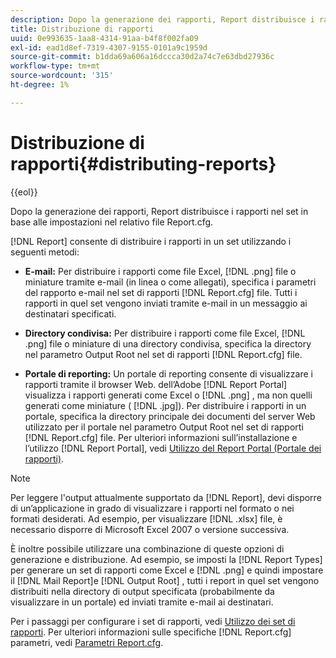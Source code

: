 ```yaml
---
description: Dopo la generazione dei rapporti, Report distribuisce i rapporti nel set in base alle impostazioni nel relativo file Report.cfg.
title: Distribuzione di rapporti
uuid: 0e993635-1aa8-4314-91aa-b4f8f002fa09
exl-id: ead1d8ef-7319-4307-9155-0101a9c1959d
source-git-commit: b1dda69a606a16dccca30d2a74c7e63dbd27936c
workflow-type: tm+mt
source-wordcount: '315'
ht-degree: 1%

---
```


# Distribuzione di rapporti{#distributing-reports}

{{eol}}

Dopo la generazione dei rapporti, Report distribuisce i rapporti nel set in base alle impostazioni nel relativo file Report.cfg.

[!DNL Report] consente di distribuire i rapporti in un set utilizzando i seguenti metodi:

* **E-mail:** Per distribuire i rapporti come file Excel, [!DNL .png] file o miniature tramite e-mail (in linea o come allegati), specifica i parametri del rapporto e-mail nel set di rapporti [!DNL Report.cfg] file. Tutti i rapporti in quel set vengono inviati tramite e-mail in un messaggio ai destinatari specificati.

* **Directory condivisa:** Per distribuire i rapporti come file Excel, [!DNL .png] file o miniature di una directory condivisa, specifica la directory nel parametro Output Root nel set di rapporti [!DNL Report.cfg] file.

* **Portale di reporting:** Un portale di reporting consente di visualizzare i rapporti tramite il browser Web. dell’Adobe [!DNL Report Portal] visualizza i rapporti generati come Excel o [!DNL .png] , ma non quelli generati come miniature ( [!DNL .jpg]). Per distribuire i rapporti in un portale, specifica la directory principale dei documenti del server Web utilizzato per il portale nel parametro Output Root nel set di rapporti [!DNL Report.cfg] file. Per ulteriori informazioni sull’installazione e l’utilizzo [!DNL Report Portal], vedi [Utilizzo del Report Portal (Portale dei rapporti)](../../home/c-rpt-oview/c-rpt-portal/c-rpt-portal.md#concept-f692210cad494c00865dbf325eb5ed35).

>[!NOTE]
>
>Per leggere l&#39;output attualmente supportato da [!DNL Report], devi disporre di un’applicazione in grado di visualizzare i rapporti nel formato o nei formati desiderati. Ad esempio, per visualizzare [!DNL .xlsx] file, è necessario disporre di Microsoft Excel 2007 o versione successiva.

È inoltre possibile utilizzare una combinazione di queste opzioni di generazione e distribuzione. Ad esempio, se imposti la [!DNL Report Types] per generare un set di rapporti come Excel e [!DNL .png] e quindi impostare il [!DNL Mail Report]e [!DNL Output Root] , tutti i report in quel set vengono distribuiti nella directory di output specificata (probabilmente da visualizzare in un portale) ed inviati tramite e-mail ai destinatari.

Per i passaggi per configurare i set di rapporti, vedi [Utilizzo dei set di rapporti](../../home/c-rpt-oview/c-work-rpt-sets/c-work-rpt-sets.md#concept-a5f078668e1245e684cb2a778c8803d5). Per ulteriori informazioni sulle specifiche [!DNL Report.cfg] parametri, vedi [Parametri Report.cfg](../../home/c-rpt-oview/c-rpt-param-ref/c-rpt-param.md#concept-838e59d72d3f4cb29ee15f5c7eb0ceff).
